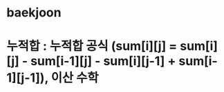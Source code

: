 # baekjoon
# 누적합 : 누적합 공식 (sum[i][j] = sum[i][j] - sum[i-1][j] - sum[i][j-1] + sum[i-1][j-1]), 이산 수학
